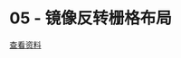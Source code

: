 # 05 - 镜像反转栅格布局

[查看资料](https://github.com/jbaysolutions/vue-grid-layout/blob/master/website/docs/.vuepress/components/Example05Mirrored.vue)

<ClientOnly>
<Example05Mirrored></Example05Mirrored>
</ClientOnly>

